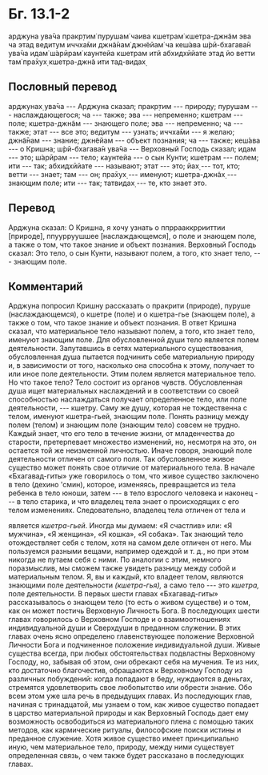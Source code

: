 # Бг. 13.1-2

арджуна ува̄ча пракр̣тим̇ пурушам̇ чаива кшетрам̇ кшетра-джн̃ам эва ча этад
ведитум иччха̄ми джн̃а̄нам̇ джн̃ейам̇ ча кеш́ава ш́рӣ-бхагава̄н ува̄ча идам̇
ш́арӣрам̇ каунтейа кшетрам итй абхидхӣйате этад йо ветти там̇ пра̄хух̣
кшетра-джн̃а ити тад-видах̣

## Пословный перевод

арджунах̣ ува̄ча --- Арджуна сказал; пракр̣тим --- природу; пурушам ---
наслаждающегося; ча --- также; эва --- непременно; кшетрам --- поле;
кшетра-джн̃ам --- знающего поле; эва --- непременно; ча --- также; этат
--- все это; ведитум --- узнать; иччха̄ми --- я желаю; джн̃а̄нам ---
знание; джн̃ейам --- объект познания; ча --- также; кеш́ава --- о Кришна;
ш́рӣ-бхагава̄н ува̄ча --- Верховный Господь сказал; идам --- это; ш́арӣрам
--- тело; каунтейа --- о сын Кунти; кшетрам --- полем; ити --- так;
абхидхӣйате --- называют; этат --- это; йах̣ --- тот, кто; ветти ---
знает; там --- он; пра̄хух̣ --- именуют; кшетра-джн̃ах̣ --- знающим поле;
ити --- так; татвидах̣ --- те, кто знает это.

## Перевод

Арджуна сказал: О Кришна, я хочу узнать о ппррааккррииттии \[природе\],
ппуурруушшее \[наслаждающемся\], о поле и знающем поле, а также о том,
что такое знание и объект познания. Верховный Господь сказал: Это тело,
о сын Кунти, называют полем, а того, кто знает тело, --- знающим поле.

## Комментарий

Арджуна попросил Кришну рассказать о пракрити (природе), пуруше
(наслаждающемся), о кшетре (поле) и о кшетра-гье (знающем поле), а также
о том, что такое знание и объект познания. В ответ Кришна сказал, что
материальное тело называют полем, а того, кто знает тело, именуют
знающим поле. Для обусловленной души тело является полем деятельности.
Запутавшись в сетях материального существования, обусловленная душа
пытается подчинить себе материальную природу и, в зависимости от того,
насколько она способна к этому, получает то или иное поле деятельности.
Этим полем является материальное тело. Но что такое тело? Тело состоит
из органов чувств. Обусловленная душа ищет материальных наслаждений и в
соответствии со своей способностью наслаждаться получает определенное
тело, или поле деятельности, --- кшетру. Саму же душу, которая не
тождественна с телом, именуют кшетра-гьей, знающим поле. Понять разницу
между полем (телом) и знающим поле (знающим тело) совсем не трудно.
Каждый знает, что его тело в течение жизни, от младенчества до старости,
претерпевает множество изменений, но, несмотря на это, он остается той
же неизменной личностью. Иначе говоря, знающий поле деятельности отличен
от самого поля. Так обусловленное живое существо может понять свое
отличие от материального тела. В начале «Бхагавад-гиты» уже говорилось о
том, что живое существо заключено в тело (дехино 'смин), которое,
изменяясь, превращается из тела ребенка в тело юноши, затем --- в тело
взрослого человека и наконец --- в тело старика, и что владелец тела
знает о происходящих с его телом изменениях. Следовательно, владелец
тела отличен от тела и

является *кшетра-гьей*. Иногда мы думаем: «Я счастлив» или: «Я мужчина»,
«Я женщина», «Я кошка», «Я собака». Так знающий тело отождествляет себя
с телом, хотя на самом деле отличен от него. Мы пользуемся разными
вещами, например одеждой и т. д., но при этом никогда не путаем себя с
ними. По аналогии с этим, немного поразмыслив, мы сможем также увидеть
разницу между собой и материальным телом. Я, вы и каждый, кто владеет
телом, являются знающими поле деятельности *(кшетра-гья),* а само тело
--- это *кшетра,* поле деятельности. В первых шести главах
«Бхагавад-гиты» рассказывалось о знающем тело (то есть о живом существе)
и о том, как он может постичь Верховную Личность Бога. В последующих
шести главах говорилось о Верховном Господе и о взаимоотношениях
индивидуальной души и Сверхдуши в преданном служении. В этих главах
очень ясно определено главенствующее положение Верховной Личности Бога и
подчиненное положение индивидуальной души. Живые существа всегда, при
любых обстоятельствах подвластны Верховному Господу, но, забывая об
этом, они обрекают себя на мучения. Те из них, кто достаточно
благочестив, обращаются к Верховному Господу из различных побуждений:
когда попадают в беду, нуждаются в деньгах, стремятся удовлетворить свое
любопытство или обрести знание. Обо всем этом уже шла речь в предыдущих
главах. Из последующих глав, начиная с тринадцатой, мы узнаем о том, как
живое существо попадает в царство материальной природы и как Верховный
Господь дает ему возможность освободиться из материального плена с
помощью таких методов, как кармические ритуалы, философские поиски
истины и преданное служение. Хотя живое существо имеет принципиально
иную, чем материальное тело, природу, между ними существует определенная
связь, о чем также будет рассказано в последующих главах.
